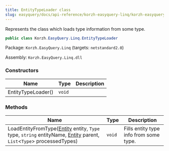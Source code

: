 ```yaml
---
title: EntityTypeLoader class
slug: easyquery/docs/api-reference/korzh-easyquery-linq/korzh-easyquery-linq-namespace/entitytypeloader-class
---
```



Represents the class which loads type information from some type.
```csharp
public class Korzh.EasyQuery.Linq.EntityTypeLoader

```
Package: `Korzh.EasyQuery.Linq` (targets: `netstandard2.0`)

Assembly: `Korzh.EasyQuery.Linq.dll`

### Constructors

| Name | Type | Description | 
| --- | --- | --- | 
| EntityTypeLoader() | `void` |  | 


### Methods

| Name | Type | Description | 
| --- | --- | --- | 
| LoadEntityFromType([Entity](/api-reference/korzh-easyquery/korzh-easyquery-namespace/entity-class) entity, `Type` type, `string` entityName, [Entity](/api-reference/korzh-easyquery/korzh-easyquery-namespace/entity-class) parent, `List`&lt;`Type`&gt; processedTypes) | `void` | Fills entity type info from some type. |